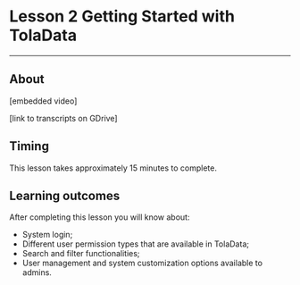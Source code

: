 # Lesson 2 Getting Started with TolaData

---

## About

\[embedded video\]

\[link to transcripts on GDrive\]

## Timing

This lesson takes approximately 15 minutes to complete.

## Learning outcomes

After completing this lesson you will know about:

* System login;
* Different user permission types that are available in TolaData;
* Search and filter functionalities;
* User management and system customization options available to admins. 

## 

## 

## 



